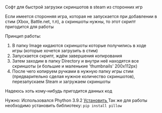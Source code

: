 Софт для быстрой загрузки скриншотов в steam из сторонних игр

Если имеется сторонняя игра, которая не запускается при добавлении в стим (Xbox, Battle.net, т.п), а скриншоты нужны, то этот скрипт пригодится для работы

Принцип работы: 
1) В папку Image кидаются скриншоты которые получились в ходе игры (которые хочется загрузить в стим)
2) Запускается скрипт, ждём завершения копирования
3) Затем заходим в папку Directory и внутри неё находятся все скриншоты (и большие и маленькие 'thumbnails' 200x112px)
4) После чего копируем ручками в нужную папку игры стим (предварительно сделая нужное количество скриншотов), перезапускаем Steam и загружаем скриншоты

Надеюсь хоть кому-нибудь пригодится данных код

Нужно:
Использовался Phython 3.9.2 <a  href="https://www.python.org/ftp/python/3.9.2/python-3.9.2-amd64.exe"> Установить </a>
Так же для работы необходимо установить библиотеку: ```pip install pillow```
